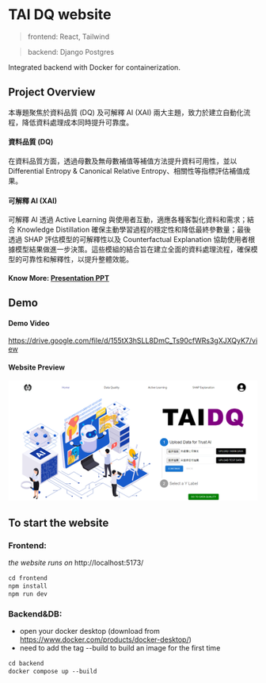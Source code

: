# TAI DQ website

> frontend: React, Tailwind

> backend: Django Postgres

Integrated backend with Docker for containerization.

## Project Overview
本專題聚焦於資料品質 (DQ) 及可解釋 AI (XAI) 兩大主題，致力於建立自動化流程，降低資料處理成本同時提升可靠度。

#### 資料品質 (DQ)
在資料品質方面，透過母數及無母數補值等補值方法提升資料可用性，並以 Differential Entropy & Canonical Relative Entropy、相關性等指標評估補值成果。
#### 可解釋 AI (XAI)
可解釋 AI 透過 Active Learning 與使用者互動，適應各種客製化資料和需求；結合 Knowledge Distillation 確保主動學習過程的穩定性和降低最終參數量；最後透過 SHAP 評估模型的可解釋性以及 Counterfactual Explanation 協助使用者根據模型結果做進一步決策。這些模組的結合旨在建立全面的資料處理流程，確保模型的可靠性和解釋性，以提升整體效能。

#### Know More: [Presentation PPT](./專題簡報.pdf)

## Demo 
#### Demo Video
https://drive.google.com/file/d/155tX3hSLL8DmC_Ts90cfWRs3gXJXQyK7/view

#### Website Preview
![ Upload Page Screenshot](./image/upload_page.png)



## To start the website

### Frontend:

<i>the website runs on</i> http://localhost:5173/

```
cd frontend
npm install
npm run dev
```

### Backend&DB:

- open your docker desktop (download from https://www.docker.com/products/docker-desktop/)
- need to add the tag --build to build an image for the first time

```
cd backend
docker compose up --build
```

<!-- # TrustAi

TrustAi website

> frontend: React, Tailwind

> backend: Python Django

## To start the Website

### Virtual Environment
Stay in the directory, create `.venv` folder

```
python3 -m venv .venv
```

Activate `.venv`

```
. .venv/bin/activate
```

Check activated Python

```
which python3
```

Upgrade `pip`

```
pip install --upgrade pip
```

Install packages

```
pip install -r requirements.txt
```

---

### Frontend
Go to frontend and install packages

```
cd frontend
yarn install
```
or `npm install` (whatever works)

Start the frontend...

```
yarn run dev
```

the website runs on http://localhost:5173/

---

### Backend
Open another terminal and go to backend

```
cd backend
```

#### Set up PostgreSQL
Note: MacOS instructions only

##### Names for user, password, db, etc.
- Host: `127.0.0.1` or `localhost`
- Port: `5432`
- User: `ntuimproject`
- Password: `ntuim`
- Database Name: `ntuimprojectdatabase`

Install PostgreSQL and start it
```
brew tap homebrew/services
brew install postgresql
brew services start postgresql
```

Enter Postgresql

```
psql postgres
```

then the terminal will be like:

```
postgres=# blablabla
```

Create New User

- ‘;’ cannot be omitted!
- note the `postgres=#` is the start of the line, no need to type it

```
postgres=# CREATE ROLE username WITH LOGIN PASSWORD 'quoted password';
```

enter `\du` to check if user is created

Add `CREATEDB` Permission to the Users to Allow Them to Create Databases:

```
ALTER ROLE username CREATEDB;
```
then quit by `\q`

Re-enter Postgresql with User Identity

```
psql postgres -U username
```

then the terminal will be like:

```
postgres=> blablabla
```

Under the Identification of this User, Create a Database

```
postgres=> CREATE DATABASE database_name;
```

check database and its user by `\l`

#### Download PgAdmin4
link: https://www.pgadmin.org/download/

and refer to this page for creating a database
https://www.codementor.io/@engineerapart/getting-started-with-postgresql-on-mac-osx-are8jcopb


Finally, run the Django server

```
python3 manage.py runserver
```

and the server would run on port http://127.0.0.1:8000

<i>The CORS policy is dealt by using vite proxy</i> -->
